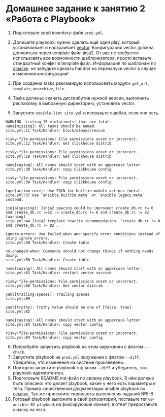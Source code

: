 # Домашнее задание к занятию 2 «Работа с Playbook»

1. Подготовьте свой inventory-файл `prod.yml`.
2. Допишите playbook: нужно сделать ещё один play, который устанавливает и настраивает [vector](https://vector.dev). Конфигурация vector должна деплоиться через template файл jinja2. От вас не требуется использовать все возможности шаблонизатора, просто вставьте стандартный конфиг в template файл. Информация по шаблонам по [ссылке](https://www.dmosk.ru/instruktions.php?object=ansible-nginx-install). не забудьте сделать handler на перезапуск vector в случае изменения конфигурации!
3. При создании tasks рекомендую использовать модули: `get_url`, `template`, `unarchive`, `file`.
4. Tasks должны: скачать дистрибутив нужной версии, выполнить распаковку в выбранную директорию, установить vector.

5. Запустите `ansible-lint site.yml` и исправьте ошибки, если они есть.
```
WARNING  Listing 15 violation(s) that are fatal
name[missing]: All tasks should be named.
site.yml:11 Task/Handler: block/always/rescue 

risky-file-permissions: File permissions unset or incorrect.
site.yml:12 Task/Handler: Get clickhouse distrib

risky-file-permissions: File permissions unset or incorrect.
site.yml:18 Task/Handler: Get clickhouse distrib

name[casing]: All names should start with an uppercase letter.
site.yml:30 Task/Handler: copy clickhouse config

risky-file-permissions: File permissions unset or incorrect.
site.yml:30 Task/Handler: copy clickhouse config

fqcn[action-core]: Use FQCN for builtin module actions (meta).
site.yml:37 Use `ansible.builtin.meta` or `ansible.legacy.meta` instead.

jinja[spacing]: Jinja2 spacing could be improved: create_db.rc != 0 and create_db.rc !=82 -> create_db.rc != 0 and create_db.rc != 82 (warning)
site.yml:44 Jinja2 template rewrite recommendation: `create_db.rc != 0 and create_db.rc != 82`.

ignore-errors: Use failed_when and specify error conditions instead of using ignore_errors.
site.yml:50 Task/Handler: Create table

no-changed-when: Commands should not change things if nothing needs doing.
site.yml:50 Task/Handler: Create table

name[casing]: All names should start with an uppercase letter.
site.yml:62 Task/Handler: restart vector service

risky-file-permissions: File permissions unset or incorrect.
site.yml:68 Task/Handler: Get vector distrib

yaml[trailing-spaces]: Trailing spaces
site.yml:69

yaml[truthy]: Truthy value should be one of [false, true]
site.yml:82

name[casing]: All names should start with an uppercase letter.
site.yml:84 Task/Handler: copy vector config

risky-file-permissions: File permissions unset or incorrect.
site.yml:84 Task/Handler: copy vector config
```
6. Попробуйте запустить playbook на этом окружении с флагом `--check`.
7. Запустите playbook на `prod.yml` окружении с флагом `--diff`. Убедитесь, что изменения на системе произведены.
8. Повторно запустите playbook с флагом `--diff` и убедитесь, что playbook идемпотентен.
9. Подготовьте README.md-файл по своему playbook. В нём должно быть описано: что делает playbook, какие у него есть параметры и теги. Пример качественной документации ansible playbook по [ссылке](https://github.com/opensearch-project/ansible-playbook). Так же приложите скриншоты выполнения заданий №5-8
10. Готовый playbook выложите в свой репозиторий, поставьте тег `08-ansible-02-playbook` на фиксирующий коммит, в ответ предоставьте ссылку на него.

